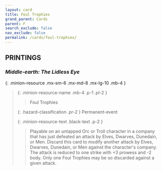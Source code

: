 ```yaml
---
layout: card
title: Foul Trophies
grand_parent: Cards
parent: F
search_exclude: false
nav_exclude: false
permalink: /cards/foul-trophies/
---
```


## PRINTINGS


### _Middle-earth: The Lidless Eye_

{: .minion-resource .mx-sm-6 .mx-md-8 .mx-lg-10 .mb-4 }
> {: .minion-resource-name .mb-4 .p-1 .pl-2 }
> > <div class="hazard-mp"></div>
> > <div class="card-name">Foul Trophies</div>
>
> {: .hazard-classification .pr-2 }
> Permanent-event
>
> {: .minion-resource-text .black-text .p-2 }
> > Playable on an untapped Orc or Troll character in a company that has just defeated an attack by Elves, Dwarves, Dunedain, or Men. Discard this card to modify another attack by Elves, Dwarves, Dunedain, or Men against the character's company. The attack is reduced to one strike with +3 prowess and -2 body. Only one Foul Trophies may be so discarded against a given attack. 
> 
